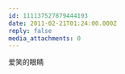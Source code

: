 ```yaml
---
id: 111137527879444193
date: 2011-02-21T01:24:00.000Z
reply: false
media_attachments: 0
---
```


爱笑的眼睛 ​​​​

